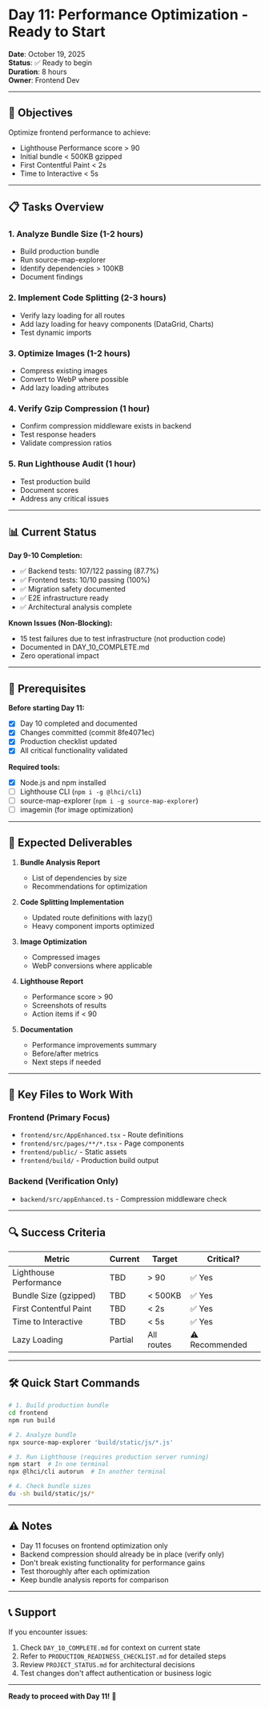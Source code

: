 # Day 11: Performance Optimization - Ready to Start

**Date**: October 19, 2025  
**Status**: ✅ Ready to begin  
**Duration**: 8 hours  
**Owner**: Frontend Dev

---

## 🎯 Objectives

Optimize frontend performance to achieve:
- Lighthouse Performance score > 90
- Initial bundle < 500KB gzipped
- First Contentful Paint < 2s
- Time to Interactive < 5s

---

## 📋 Tasks Overview

### 1. Analyze Bundle Size (1-2 hours)
- Build production bundle
- Run source-map-explorer
- Identify dependencies > 100KB
- Document findings

### 2. Implement Code Splitting (2-3 hours)
- Verify lazy loading for all routes
- Add lazy loading for heavy components (DataGrid, Charts)
- Test dynamic imports

### 3. Optimize Images (1-2 hours)
- Compress existing images
- Convert to WebP where possible
- Add lazy loading attributes

### 4. Verify Gzip Compression (1 hour)
- Confirm compression middleware exists in backend
- Test response headers
- Validate compression ratios

### 5. Run Lighthouse Audit (1 hour)
- Test production build
- Document scores
- Address any critical issues

---

## 📊 Current Status

**Day 9-10 Completion:**
- ✅ Backend tests: 107/122 passing (87.7%)
- ✅ Frontend tests: 10/10 passing (100%)
- ✅ Migration safety documented
- ✅ E2E infrastructure ready
- ✅ Architectural analysis complete

**Known Issues (Non-Blocking):**
- 15 test failures due to test infrastructure (not production code)
- Documented in DAY_10_COMPLETE.md
- Zero operational impact

---

## 🚀 Prerequisites

**Before starting Day 11:**
- [x] Day 10 completed and documented
- [x] Changes committed (commit 8fe4071ec)
- [x] Production checklist updated
- [x] All critical functionality validated

**Required tools:**
- [x] Node.js and npm installed
- [ ] Lighthouse CLI (`npm i -g @lhci/cli`)
- [ ] source-map-explorer (`npm i -g source-map-explorer`)
- [ ] imagemin (for image optimization)

---

## 📝 Expected Deliverables

1. **Bundle Analysis Report**
   - List of dependencies by size
   - Recommendations for optimization

2. **Code Splitting Implementation**
   - Updated route definitions with lazy()
   - Heavy component imports optimized

3. **Image Optimization**
   - Compressed images
   - WebP conversions where applicable

4. **Lighthouse Report**
   - Performance score > 90
   - Screenshots of results
   - Action items if < 90

5. **Documentation**
   - Performance improvements summary
   - Before/after metrics
   - Next steps if needed

---

## 📂 Key Files to Work With

### Frontend (Primary Focus)
- `frontend/src/AppEnhanced.tsx` - Route definitions
- `frontend/src/pages/**/*.tsx` - Page components
- `frontend/public/` - Static assets
- `frontend/build/` - Production build output

### Backend (Verification Only)
- `backend/src/appEnhanced.ts` - Compression middleware check

---

## 🔍 Success Criteria

| Metric | Current | Target | Critical? |
|--------|---------|--------|-----------|
| Lighthouse Performance | TBD | > 90 | ✅ Yes |
| Bundle Size (gzipped) | TBD | < 500KB | ✅ Yes |
| First Contentful Paint | TBD | < 2s | ✅ Yes |
| Time to Interactive | TBD | < 5s | ✅ Yes |
| Lazy Loading | Partial | All routes | ⚠️ Recommended |

---

## 🛠️ Quick Start Commands

```bash
# 1. Build production bundle
cd frontend
npm run build

# 2. Analyze bundle
npx source-map-explorer 'build/static/js/*.js'

# 3. Run Lighthouse (requires production server running)
npm start  # In one terminal
npx @lhci/cli autorun  # In another terminal

# 4. Check bundle sizes
du -sh build/static/js/*
```

---

## ⚠️ Notes

- Day 11 focuses on frontend optimization only
- Backend compression should already be in place (verify only)
- Don't break existing functionality for performance gains
- Test thoroughly after each optimization
- Keep bundle analysis reports for comparison

---

## 📞 Support

If you encounter issues:
1. Check `DAY_10_COMPLETE.md` for context on current state
2. Refer to `PRODUCTION_READINESS_CHECKLIST.md` for detailed steps
3. Review `PROJECT_STATUS.md` for architectural decisions
4. Test changes don't affect authentication or business logic

---

**Ready to proceed with Day 11!** 🚀
